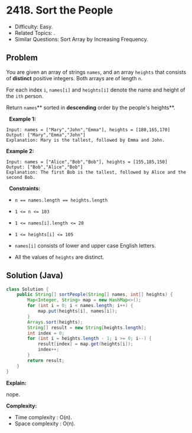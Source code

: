 # 2418. Sort the People

- Difficulty: Easy.
- Related Topics: .
- Similar Questions: Sort Array by Increasing Frequency.

## Problem

You are given an array of strings ```names```, and an array ```heights``` that consists of **distinct** positive integers. Both arrays are of length ```n```.

For each index ```i```, ```names[i]``` and ```heights[i]``` denote the name and height of the ```ith``` person.

Return ```names```** sorted in **descending** order by the people's heights**.

 
**Example 1:**

```
Input: names = ["Mary","John","Emma"], heights = [180,165,170]
Output: ["Mary","Emma","John"]
Explanation: Mary is the tallest, followed by Emma and John.
```

**Example 2:**

```
Input: names = ["Alice","Bob","Bob"], heights = [155,185,150]
Output: ["Bob","Alice","Bob"]
Explanation: The first Bob is the tallest, followed by Alice and the second Bob.
```

 
**Constraints:**


	
- ```n == names.length == heights.length```
	
- ```1 <= n <= 103```
	
- ```1 <= names[i].length <= 20```
	
- ```1 <= heights[i] <= 105```
	
- ```names[i]``` consists of lower and upper case English letters.
	
- All the values of ```heights``` are distinct.



## Solution (Java)

```java
class Solution {
    public String[] sortPeople(String[] names, int[] heights) {
        Map<Integer, String> map = new HashMap<>();
        for (int i = 0; i < names.length; i++) {
            map.put(heights[i], names[i]);
        }        
        Arrays.sort(heights);
        String[] result = new String[heights.length];
        int index = 0;
        for (int i = heights.length - 1; i >= 0; i--) {
            result[index] = map.get(heights[i]);
            index++;
        }
        return result;
    }
}
```

**Explain:**

nope.

**Complexity:**

* Time complexity : O(n).
* Space complexity : O(n).
